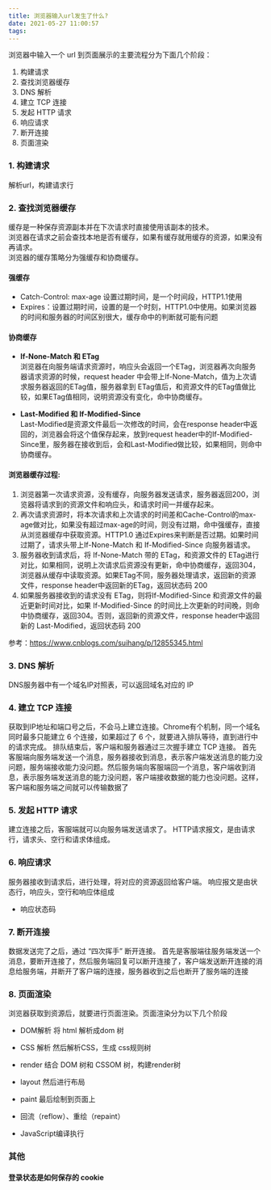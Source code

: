 ```yaml
---
title: 浏览器输入url发生了什么?
date: 2021-05-27 11:00:57
tags:
---
```


浏览器中输入一个 url 到页面展示的主要流程分为下面几个阶段：
1. 构建请求
2. 查找浏览器缓存
3. DNS 解析
4. 建立 TCP 连接
5. 发起 HTTP 请求
6. 响应请求
7. 断开连接
8. 页面渲染

### 1. 构建请求
解析url，构建请求行

### 2. 查找浏览器缓存
缓存是一种保存资源副本并在下次请求时直接使用该副本的技术。  
浏览器在请求之前会查找本地是否有缓存，如果有缓存就用缓存的资源，如果没有再请求。  
浏览器的缓存策略分为强缓存和协商缓存。  
#### 强缓存 
- Catch-Control: max-age 设置过期时间，是一个时间段，HTTP1.1使用
- Expires：设置过期时间，设置的是一个时刻，HTTP1.0中使用。如果浏览器的时间和服务器的时间区别很大，缓存命中的判断就可能有问题
#### 协商缓存
- **If-None-Match 和 ETag**  
浏览器在向服务端请求资源时，响应头会返回一个ETag，浏览器再次向服务器请求资源的时候，request header 中会带上If-None-Match，值为上次请求服务器返回的ETag值，服务器拿到 ETag值后，和资源文件的ETag值做比较，如果ETag值相同，说明资源没有变化，命中协商缓存。

- **Last-Modified 和 If-Modified-Since**  
Last-Modified是资源文件最后一次修改的时间，会在response header中返回的，浏览器会将这个值保存起来，放到request header中的If-Modified-Since里，服务器在接收到后，会和Last-Modified做比较，如果相同，则命中协商缓存。

#### 浏览器缓存过程:
1. 浏览器第一次请求资源，没有缓存，向服务器发送请求，服务器返回200，浏览器将请求到的资源文件和响应头，和请求时间一并缓存起来。
2. 再次请求资源时，将本次请求和上次请求的时间差和Cache-Control的max-age做对比，如果没有超过max-age的时间，则没有过期，命中强缓存，直接从浏览器缓存中获取资源。HTTP1.0 通过Expires来判断是否过期。如果时间过期了，请求头带上If-None-Match 和 If-Modified-Since 向服务器请求。
3. 服务器收到请求后，将 If-None-Match 带的 ETag，和资源文件的 ETag进行对比，如果相同，说明上次请求后资源没有更新，命中协商缓存，返回304，浏览器从缓存中读取资源。如果ETag不同，服务器处理请求，返回新的资源文件，response header中返回新的ETag，返回状态码 200
4. 如果服务器接收到的请求没有 ETag，则将If-Modified-Since 和资源文件的最近更新时间对比，如果 If-Modified-Since 的时间比上次更新的时间晚，则命中协商缓存，返回304。否则，返回新的资源文件，response header中返回新的 Last-Modified，返回状态码 200

参考：https://www.cnblogs.com/suihang/p/12855345.html


### 3. DNS 解析
DNS服务器中有一个域名IP对照表，可以返回域名对应的 IP

### 4. 建立 TCP 连接
获取到IP地址和端口号之后，不会马上建立连接。Chrome有个机制，同一个域名同时最多只能建立 6 个连接，如果超过了 6 个，就要进入排队等待，直到进行中的请求完成。
排队结束后，客户端和服务器通过三次握手建立 TCP 连接。
首先 客服端向服务端发送一个消息，服务器接收到消息，表示客户端发送消息的能力没问题，服务端接收能力没问题。然后服务端向客服端回一个消息，客户端收到消息，表示服务端发送消息的能力没问题，客户端接收数据的能力也没问题。这样，客户端和服务端之间就可以传输数据了

### 5. 发起 HTTP 请求
建立连接之后，客服端就可以向服务端发送请求了。
HTTP请求报文，是由请求行，请求头、空行和请求体组成。

### 6. 响应请求
服务器接收到请求后，进行处理，将对应的资源返回给客户端。
响应报文是由状态行，响应头，空行和响应体组成

- 响应状态码

### 7. 断开连接
数据发送完了之后，通过 “四次挥手” 断开连接。
首先是客服端往服务端发送一个消息，要断开连接了，然后服务端回复可以断开连接了，客户端发送断开连接的消息给服务端，并断开了客户端的连接，服务器收到之后也断开了服务端的连接

### 8. 页面渲染
浏览器获取到资源后，就要进行页面渲染。页面渲染分为以下几个阶段

- DOM解析
 将 html 解析成dom 树
- CSS 解析
然后解析CSS，生成 css规则树
- render
结合 DOM 树和 CSSOM 树，构建render树
- layout
然后进行布局
- paint
最后绘制到页面上
- 回流（reflow）、重绘（repaint）

- JavaScript编译执行


### 其他
#### 登录状态是如何保存的 cookie
